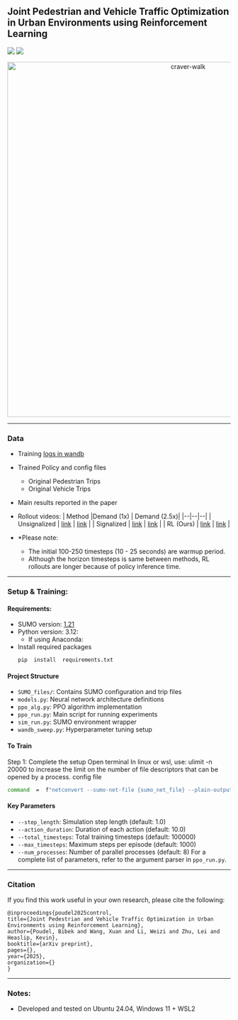 
  

## Joint Pedestrian and Vehicle Traffic Optimization in Urban Environments using Reinforcement Learning

<a  href='https://arxiv.org/'><img  src='https://img.shields.io/badge/arXiv--green'></a> <a  href='https://youtu.be/Tec3H72cDT4'><img  src='https://img.shields.io/badge/YouTube--red'></a>

<p align="center">
  <a href="https://youtu.be/Tec3H72cDT4"><img src="https://github.com/poudel-bibek/Urban-Control/blob/main/Images/3d_craver.gif" alt="craver-walk" style="width:800px"/></a>
</p>

  



---

### Data
- Training [logs in wandb](https://api.wandb.ai/links/Fluidic-city/kt1tlg8f) 
- Trained Policy and config files
  - Original Pedestrian Trips
  - Original Vehicle Trips
- Main results reported in the paper
- Rollout videos:
	| Method |Demand (1x)  | Demand (2.5x)| 
	|--|--|--|
	| Unsignalized | [link](https://youtu.be/XWkNqePOXPo) | [link](https://youtu.be/VC9E25Ys5RY) |
	| Signalized | [link](https://youtu.be/j9cxdP3pj_c) | [link](https://youtu.be/JaxmSJG-B5E) |
	| RL (Ours) | [link](https://youtu.be/80-0g7RuBIg)  | [link](https://youtu.be/HHrltmck6l8) |

- *Please note:
	- The initial 100-250 timesteps (10 - 25 seconds) are warmup period.
	- Although the horizon timesteps is same between methods, RL rollouts are longer  because of policy inference time.

---
### Setup & Training:

 ####  Requirements:
- SUMO version: [1.21](https://github.com/eclipse-sumo/sumo/releases/tag/v1_21_0)
- Python version: 3.12:
	- If using Anaconda:
- Install required packages
	```bash
	pip  install  requirements.txt
	```

#### Project Structure

-  `SUMO_files/`: Contains SUMO configuration and trip files
-  `models.py`: Neural network architecture definitions
-  `ppo_alg.py`: PPO algorithm implementation
-  `ppo_run.py`: Main script for running experiments
-  `sim_run.py`: SUMO environment wrapper
-  `wandb_sweep.py`: Hyperparameter tuning setup
  
 #### To Train

Step 1: Complete the setup
Open terminal In linux or wsl, use: ulimit -n 20000
to increase the limit on the number of file descriptors that can be opened by a process.
config file
```bash
command  =  f"netconvert --sumo-net-file {sumo_net_file} --plain-output-prefix {output_dir}/base_xml --plain-output.lanes true"
```

#### Key Parameters
-  `--step_length`: Simulation step length (default: 1.0)
-  `--action_duration`: Duration of each action (default: 10.0)
-  `--total_timesteps`: Total training timesteps (default: 100000)
-  `--max_timesteps`: Maximum steps per episode (default: 1000)
-  `--num_processes`: Number of parallel processes (default: 8)
For a complete list of parameters, refer to the argument parser in `ppo_run.py`.

---
### Citation
If you find this work useful in your own research, please cite the following:
```
@inproceedings{poudel2025control,
title={Joint Pedestrian and Vehicle Traffic Optimization in Urban Environments using Reinforcement Learning},
author={Poudel, Bibek and Wang, Xuan and Li, Weizi and Zhu, Lei and Heaslip, Kevin},
booktitle={arXiv preprint},
pages={},
year={2025},
organization={}
}
```
---
### Notes: 
- Developed and tested on Ubuntu 24.04, Windows 11 + WSL2

